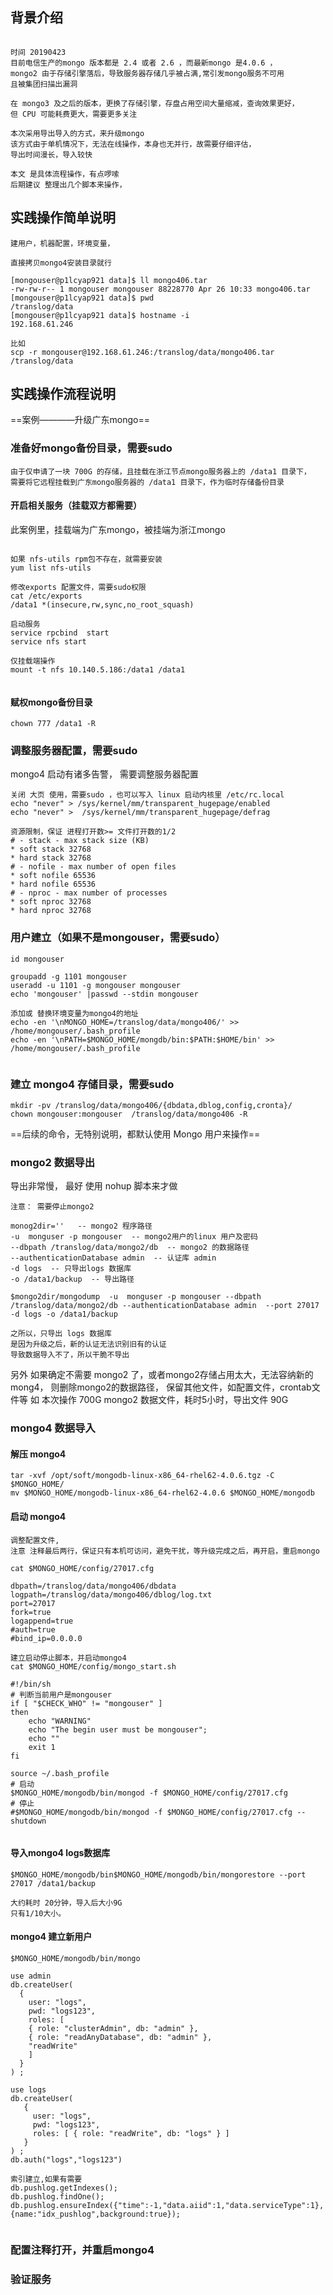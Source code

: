 ## 背景介绍


```

时间 20190423
目前电信生产的mongo 版本都是 2.4 或者 2.6 ，而最新mongo 是4.0.6 ，
mongo2 由于存储引擎落后，导致服务器存储几乎被占满,常引发mongo服务不可用
且被集团扫描出漏洞

在 mongo3 及之后的版本，更换了存储引擎，存盘占用空间大量缩减，查询效果更好，
但 CPU 可能耗费更大，需要更多关注

本次采用导出导入的方式，来升级mongo
该方式由于单机情况下，无法在线操作，本身也无并行，故需要仔细评估，
导出时间漫长，导入较快

本文 是具体流程操作，有点啰嗦
后期建议 整理出几个脚本来操作，

```

##  实践操作简单说明


```
建用户，机器配置，环境变量，

直接拷贝mongo4安装目录就行

[mongouser@p1lcyap921 data]$ ll mongo406.tar 
-rw-rw-r-- 1 mongouser mongouser 88228770 Apr 26 10:33 mongo406.tar
[mongouser@p1lcyap921 data]$ pwd
/translog/data
[mongouser@p1lcyap921 data]$ hostname -i
192.168.61.246

比如
scp -r mongouser@192.168.61.246:/translog/data/mongo406.tar /translog/data
```



##  实践操作流程说明


==案例————升级广东mongo==

### 准备好mongo备份目录，需要sudo

```
由于仅申请了一块 700G 的存储，且挂载在浙江节点mongo服务器上的 /data1 目录下，
需要将它远程挂载到广东mongo服务器的 /data1 目录下，作为临时存储备份目录

```
#### 开启相关服务（挂载双方都需要）

此案例里，挂载端为广东mongo，被挂端为浙江mongo

```

如果 nfs-utils rpm包不存在，就需要安装
yum list nfs-utils

修改exports 配置文件，需要sudo权限
cat /etc/exports 
/data1 *(insecure,rw,sync,no_root_squash)

启动服务
service rpcbind  start
service nfs start

仅挂载端操作
mount -t nfs 10.140.5.186:/data1 /data1


```
#### 赋权mongo备份目录
```
chown 777 /data1 -R

```


### 调整服务器配置，需要sudo

mongo4 启动有诸多告警，
需要调整服务器配置

```
关闭 大页 使用，需要sudo ，也可以写入 linux 启动内核里 /etc/rc.local
echo "never" > /sys/kernel/mm/transparent_hugepage/enabled
echo "never" >  /sys/kernel/mm/transparent_hugepage/defrag

资源限制，保证 进程打开数>= 文件打开数的1/2
# - stack - max stack size (KB) 
* soft stack 32768 
* hard stack 32768 
# - nofile - max number of open files 
* soft nofile 65536 
* hard nofile 65536 
# - nproc - max number of processes 
* soft nproc 32768
* hard nproc 32768

```

### 用户建立（如果不是mongouser，需要sudo）

```
id mongouser

groupadd -g 1101 mongouser
useradd -u 1101 -g mongouser mongouser
echo 'mongouser' |passwd --stdin mongouser

添加或 替换环境变量为mongo4的地址
echo -en '\nMONGO_HOME=/translog/data/mongo406/' >> /home/mongouser/.bash_profile
echo -en '\nPATH=$MONGO_HOME/mongdb/bin:$PATH:$HOME/bin' >> /home/mongouser/.bash_profile


```

### 建立 mongo4 存储目录，需要sudo

```
mkdir -pv /translog/data/mongo406/{dbdata,dblog,config,cronta}/
chown mongouser:mongouser  /translog/data/mongo406 -R

```

==后续的命令，无特别说明，都默认使用 Mongo 用户来操作== 

### mongo2 数据导出

导出非常慢，
最好 使用 nohup 脚本来才做 

```
注意： 需要停止mongo2

monog2dir=''   -- mongo2 程序路径
-u  monguser -p mongouser  -- mongo2用户的linux 用户及密码
--dbpath /translog/data/mongo2/db  -- mongo2 的数据路径
--authenticationDatabase admin  -- 认证库 admin
-d logs  -- 只导出logs 数据库
-o /data1/backup  -- 导出路径

$mongo2dir/mongodump  -u  monguser -p mongouser --dbpath /translog/data/mongo2/db --authenticationDatabase admin  --port 27017  -d logs -o /data1/backup

之所以，只导出 logs 数据库
是因为升级之后，新的认证无法识别旧有的认证
导致数据导入不了，所以干脆不导出

```

另外
如果确定不需要 mongo2 了，或者mongo2存储占用太大，无法容纳新的mong4，
则删除mongo2的数据路径，
保留其他文件，如配置文件，crontab文件等
如 本次操作
700G mongo2 数据文件，耗时5小时，导出文件 90G



### mongo4 数据导入

#### 解压 mongo4
```
tar -xvf /opt/soft/mongodb-linux-x86_64-rhel62-4.0.6.tgz -C $MONGO_HOME/
mv $MONGO_HOME/mongodb-linux-x86_64-rhel62-4.0.6 $MONGO_HOME/mongodb

```

#### 启动 mongo4

```
调整配置文件,
注意 注释最后两行，保证只有本机可访问，避免干扰，等升级完成之后，再开启，重启mongo

cat $MONGO_HOME/config/27017.cfg 

dbpath=/translog/data/mongo406/dbdata
logpath=/translog/data/mongo406/dblog/log.txt
port=27017 
fork=true
logappend=true
#auth=true
#bind_ip=0.0.0.0

建立启动停止脚本，并启动mongo4
cat $MONGO_HOME/config/mongo_start.sh 

#!/bin/sh
# 判断当前用户是mongouser
if [ "$CHECK_WHO" != "mongouser" ]
then
	echo "WARNING"
	echo "The begin user must be mongouser";
	echo ""
	exit 1
fi

source ~/.bash_profile
# 启动
$MONGO_HOME/mongodb/bin/mongod -f $MONGO_HOME/config/27017.cfg
# 停止
#$MONGO_HOME/mongodb/bin/mongod -f $MONGO_HOME/config/27017.cfg --shutdown 


```
#### 导入mongo4 logs数据库

```
$MONGO_HOME/mongodb/bin$MONGO_HOME/mongodb/bin/mongorestore --port 27017 /data1/backup

大约耗时 20分钟，导入后大小9G
只有1/10大小。

```


#### mongo4 建立新用户

```
$MONGO_HOME/mongodb/bin/mongo

use admin
db.createUser(
  {
    user: "logs",
    pwd: "logs123",
    roles: [ 
	{ role: "clusterAdmin", db: "admin" }, 
	{ role: "readAnyDatabase", db: "admin" },
	"readWrite"
	]
  }
) ;

use logs
db.createUser(
   {
     user: "logs",
     pwd: "logs123",
     roles: [ { role: "readWrite", db: "logs" } ]
   }
) ;
db.auth("logs","logs123")

索引建立,如果有需要
db.pushlog.getIndexes();
db.pushlog.findOne();
db.pushlog.ensureIndex({"time":-1,"data.aiid":1,"data.serviceType":1},{name:"idx_pushlog",background:true});


```

### 配置注释打开，并重启mongo4

### 验证服务